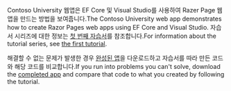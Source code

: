 <span data-ttu-id="e6e9e-101">Contoso University 웹앱은 EF Core 및 Visual Studio를 사용하여 Razer Page 웹앱을 만드는 방법을 보여줍니다.</span><span class="sxs-lookup"><span data-stu-id="e6e9e-101">The Contoso University web app demonstrates how to create Razor Pages web apps using EF Core and Visual Studio.</span></span> <span data-ttu-id="e6e9e-102">자습서 시리즈에 대한 정보는 [첫 번째 자습서](xref:data/ef-rp/intro)를 참조합니다.</span><span class="sxs-lookup"><span data-stu-id="e6e9e-102">For information about the tutorial series, see [the first tutorial](xref:data/ef-rp/intro).</span></span>

<span data-ttu-id="e6e9e-103">해결할 수 없는 문제가 발생한 경우 [완성된 앱](https://github.com/dotnet/AspNetCore.Docs/tree/master/aspnetcore/data/ef-rp/intro/samples)을 다운로드하고 자습서를 따라 만든 코드와 해당 코드를 비교합니다.</span><span class="sxs-lookup"><span data-stu-id="e6e9e-103">If you run into problems you can't solve, download the [completed app](https://github.com/dotnet/AspNetCore.Docs/tree/master/aspnetcore/data/ef-rp/intro/samples) and compare that code to what you created by following the tutorial.</span></span>
